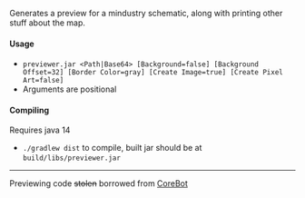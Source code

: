 Generates a preview for a mindustry schematic, along with printing other stuff about the map.

#### Usage
- `previewer.jar <Path|Base64> [Background=false] [Background Offset=32] [Border Color=gray] [Create Image=true] [Create Pixel Art=false]`
- Arguments are positional

#### Compiling
Requires java 14
- `./gradlew dist` to compile, built jar should be at `build/libs/previewer.jar`

----
Previewing code ~~stolen~~ borrowed from [CoreBot](https://github.com/Anuken/CoreBot)
